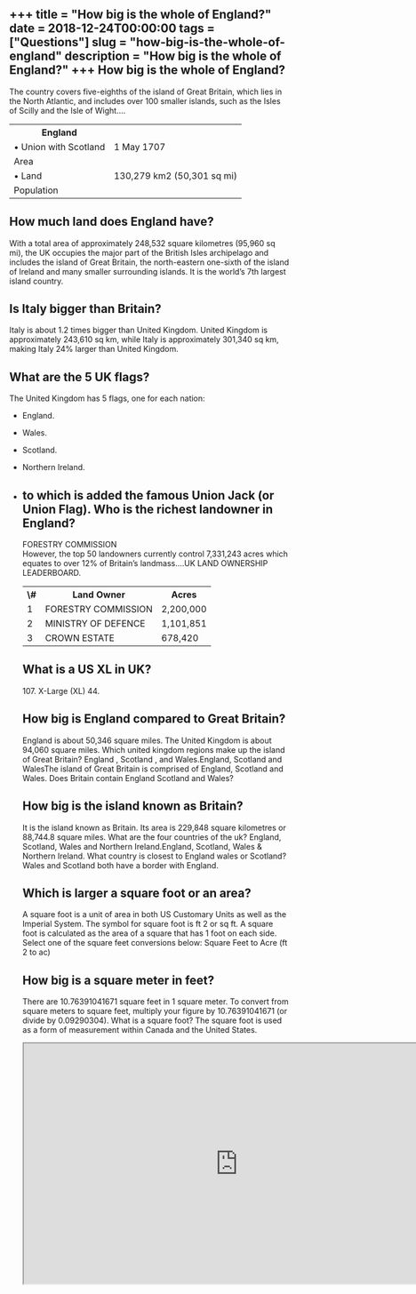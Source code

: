 +++
title = "How big is the whole of England?"
date = 2018-12-24T00:00:00
tags = ["Questions"]
slug = "how-big-is-the-whole-of-england"
description = "How big is the whole of England?"
+++
How big is the whole of England?
--------------------------------

The country covers five-eighths of the island of Great Britain, which lies in the North Atlantic, and includes over 100 smaller islands, such as the Isles of Scilly and the Isle of Wight….

<table><tr><th>England</th></tr><tr><td>• Union with Scotland</td><td>1 May 1707</td></tr><tr><td>Area</td></tr><tr><td>• Land</td><td>130,279 km2 (50,301 sq mi)</td></tr><tr><td>Population</td></tr></table>

How much land does England have?
--------------------------------

With a total area of approximately 248,532 square kilometres (95,960 sq mi), the UK occupies the major part of the British Isles archipelago and includes the island of Great Britain, the north-eastern one-sixth of the island of Ireland and many smaller surrounding islands. It is the world’s 7th largest island country.

Is Italy bigger than Britain?
-----------------------------

Italy is about 1.2 times bigger than United Kingdom. United Kingdom is approximately 243,610 sq km, while Italy is approximately 301,340 sq km, making Italy 24% larger than United Kingdom.

What are the 5 UK flags?
------------------------

The United Kingdom has 5 flags, one for each nation:

- England.
- Wales.
- Scotland.
- Northern Ireland.
- to which is added the famous Union Jack (or Union Flag). Who is the richest landowner in England?
    ----------------------------------------
    
    FORESTRY COMMISSION  
    However, the top 50 landowners currently control 7,331,243 acres which equates to over 12% of Britain’s landmass….UK LAND OWNERSHIP LEADERBOARD.
    
    <table><tr><th>\#</th><th>Land Owner</th><th>Acres</th></tr><tr><td>1</td><td>FORESTRY COMMISSION</td><td>2,200,000</td></tr><tr><td>2</td><td>MINISTRY OF DEFENCE</td><td>1,101,851</td></tr><tr><td>3</td><td>CROWN ESTATE</td><td>678,420</td></tr></table>
    
    What is a US XL in UK?
    ----------------------
    
    107\. X-Large (XL) 44.
    
    How big is England compared to Great Britain?
    ---------------------------------------------
    
    England is about 50,346 square miles. The United Kingdom is about 94,060 square miles. Which united kingdom regions make up the island of Great Britain? England , Scotland , and Wales.England, Scotland and WalesThe island of Great Britain is comprised of England, Scotland and Wales. Does Britain contain England Scotland and Wales?
    
    How big is the island known as Britain?
    ---------------------------------------
    
    It is the island known as Britain. Its area is 229,848 square kilometres or 88,744.8 square miles. What are the four countries of the uk? England, Scotland, Wales and Northern Ireland.England, Scotland, Wales &amp; Northern Ireland. What country is closest to England wales or Scotland? Wales and Scotland both have a border with England.
    
    Which is larger a square foot or an area?
    -----------------------------------------
    
    A square foot is a unit of area in both US Customary Units as well as the Imperial System. The symbol for square foot is ft 2 or sq ft. A square foot is calculated as the area of a square that has 1 foot on each side. Select one of the square feet conversions below: Square Feet to Acre (ft 2 to ac)
    
    How big is a square meter in feet?
    ----------------------------------
    
    There are 10.76391041671 square feet in 1 square meter. To convert from square meters to square feet, multiply your figure by 10.76391041671 (or divide by 0.09290304). What is a square foot? The square foot is used as a form of measurement within Canada and the United States.
    
    <iframe allow="accelerometer; autoplay; clipboard-write; encrypted-media; gyroscope; picture-in-picture" allowfullscreen="" class="__youtube_prefs__  epyt-is-override  no-lazyload" data-no-lazy="1" data-origheight="433" data-origwidth="770" data-skipgform_ajax_framebjll="" height="433" id="_ytid_77515" loading="lazy" src="https://www.youtube.com/embed/uK-Vw81tlfc?enablejsapi=1&autoplay=0&cc_load_policy=0&cc_lang_pref=&iv_load_policy=1&loop=0&modestbranding=0&rel=1&fs=1&playsinline=0&autohide=2&theme=dark&color=red&controls=1&" title="YouTube player" width="770"></iframe>